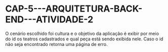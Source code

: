 # CAP-5---ARQUITETURA-BACK-END---ATIVIDADE-2

O cenário escolhido foi cultura e o objetivo da aplicação é exibir por meio do id os teatros cadastrados e qual peça está sendo exibida nele.
Caso o id não seja encontrado retorna uma página de erro.


